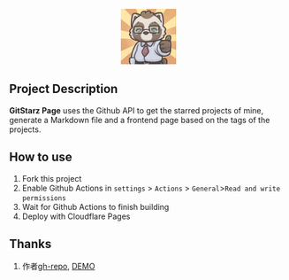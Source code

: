 <p align="center">
  <img src="web/public/new.webp" alt="DEMO" width="100" height="100">
</p>

## Project Description

**GitStarz Page** uses the Github API to get the starred projects of mine, generate a Markdown file and a frontend page based on the tags of the projects.


## How to use

1. Fork this project
2. Enable Github Actions in `settings` > `Actions` > `General`>`Read and write permissions`
3. Wait for Github Actions to finish building
4. Deploy with Cloudflare Pages


## Thanks

1. 作者[gh-repo](https://github.com/githubstartog), [DEMO](https://githubstartog.pages.dev/)
